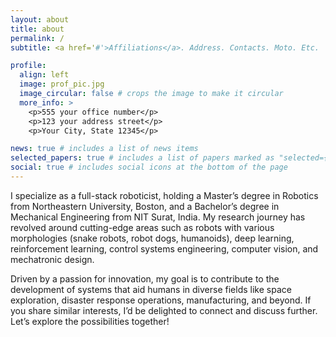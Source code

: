 ```yaml
---
layout: about
title: about
permalink: /
subtitle: <a href='#'>Affiliations</a>. Address. Contacts. Moto. Etc.

profile:
  align: left
  image: prof_pic.jpg
  image_circular: false # crops the image to make it circular
  more_info: >
    <p>555 your office number</p>
    <p>123 your address street</p>
    <p>Your City, State 12345</p>

news: true # includes a list of news items
selected_papers: true # includes a list of papers marked as "selected={true}"
social: true # includes social icons at the bottom of the page
---
```


I specialize as a full-stack roboticist, holding a Master’s degree in Robotics from Northeastern University, Boston, and a Bachelor’s degree in Mechanical Engineering from NIT Surat, India. My research journey has revolved around cutting-edge areas such as robots with various morphologies (snake robots, robot dogs, humanoids), deep learning, reinforcement learning, control systems engineering, computer vision, and mechatronic design.

Driven by a passion for innovation, my goal is to contribute to the development of systems that aid humans in diverse fields like space exploration, disaster response operations, manufacturing, and beyond. If you share similar interests, I’d be delighted to connect and discuss further. Let’s explore the possibilities together!
